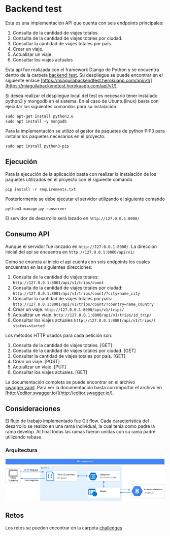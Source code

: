 # Backend test

Esta es una implementación API que cuenta con seis endpoints principales:

1. Consulta de la cantidad de viajes totales.
2. Consulta de la cantidad de viajes totales por ciudad.
3. Consultar la cantidad de viajes totales por país.
4. Crear un viaje.
5. Actualizar un viaje.
6. Consultar los viajes actuales

Esta api fue realizada con el framework Django de Python y se encuentra dentro de la carpeta [backend_test](backend_test). Su despliegue se puede encontrar en el siguiente enlace [https://miaguilabackendtest.herokuapp.com/api/v1/](https://miaguilabackendtest.herokuapp.com/api/v1/).

Si desea realizar el despliegue local del test es necesario tener instalado python3 y mongodb en el sistema. En el caso de Ubuntu(linux) basta con ejecutar los siguientes comandos para su instalación:

```
sudo apt-get install python3.6
sudo apt install -y mongodb 
```

Para la implementación se utilizó el gestor de paquetes de python PIP3 para instalar los paquetes necesarios en el proyecto.

```
sudo apt install python3-pip
```

## Ejecución

Para la ejecución de la aplicación basta con realizar la instalación de los paquetes utilizados en el proyecto con el siguiente comando

```
pip install -r requirements.txt
```

Posteriormente se debe ejecutar el servidor utilizando el siguiente comando

```
python3 manage.py runserver
```

El servidor de desarrollo será lazado en `http://127.0.0.1:8000/`

## Consumo API

Aunque el servidor fue lanzado en `http://127.0.0.1:8000/`. La dirección inicial del api se encuentra en `http://127.0.0.1:8000/api/v1/`

Como se enuncia al inicio el api cuenta con seis endpoints los cuales encuentran en las siguientes direcciones:

1. Consulta de la cantidad de viajes totales: `http://127.0.0.1:8001/api/v1/trips/count`
2. Consulta de la cantidad de viajes totales por ciudad: `http://127.0.0.1:8001/api/v1/trips/count/?city=name_city`
3. Consultar la cantidad de viajes totales por país: `http://127.0.0.1:8001/api/v1/trips/count/?country=name_country`
4. Crear un viaje. `http://127.0.0.1:8000/api/v1/trips/`
5. Actualizar un viaje. `http://127.0.0.1:8000/api/v1/trips/id_trip/`
6. Consultar los viajes actuales `http://127.0.0.1:8001/api/v1/trips/?status=started`

Los métodos HTTP usados para cada petición son:
1. Consulta de la cantidad de viajes totales. [GET]
2. Consulta de la cantidad de viajes totales por ciudad. [GET]
3. Consultar la cantidad de viajes totales por país. [GET]
4. Crear un viaje. [POST]
5. Actualizar un viaje. [PUT]
6. Consultar los viajes actuales. [GET]

La documentación completa se puede encontrar en el archivo [swagger.yaml](swagger.yaml). Para ver la documentación basta con importar el archivo en [http://editor.swagger.io/](http://editor.swagger.io/).

## Consideraciones

El flujo de trabajo implementado fue Git flow. Cada característica del desarrollo se realizo en una rama individual, la cual tenia como padre la rama develop. Al final todas las ramas fueron unidas con su rama padre utilizando rebase.

### Arquitectura

![Arquitectura API](Architecture.png)

## Retos

Los retos se pueden encontrar en la carpeta [challenges](challenges)
